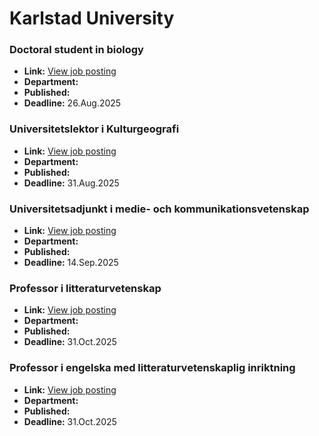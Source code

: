# Karlstad University

### Doctoral student in biology
- **Link:** [View job posting](https://kau.varbi.com/en/what:job/jobID:832865/iframeEmbedded:0/where:4)
- **Department:** 
- **Published:** 
- **Deadline:** 26.Aug.2025

### Universitetslektor i Kulturgeografi
- **Link:** [View job posting](https://kau.varbi.com/en/what:job/jobID:837792/iframeEmbedded:0/where:4)
- **Department:** 
- **Published:** 
- **Deadline:** 31.Aug.2025

### Universitetsadjunkt i medie- och kommunikationsvetenskap
- **Link:** [View job posting](https://kau.varbi.com/en/what:job/jobID:839374/iframeEmbedded:0/where:4)
- **Department:** 
- **Published:** 
- **Deadline:** 14.Sep.2025

### Professor i litteraturvetenskap
- **Link:** [View job posting](https://kau.varbi.com/en/what:job/jobID:835444/iframeEmbedded:0/where:4)
- **Department:** 
- **Published:** 
- **Deadline:** 31.Oct.2025

### Professor i engelska med litteraturvetenskaplig inriktning
- **Link:** [View job posting](https://kau.varbi.com/en/what:job/jobID:835449/iframeEmbedded:0/where:4)
- **Department:** 
- **Published:** 
- **Deadline:** 31.Oct.2025

